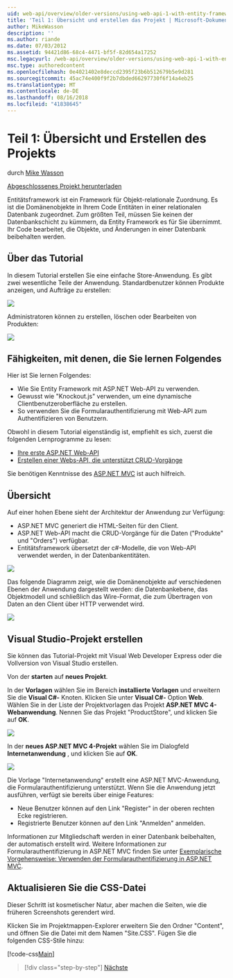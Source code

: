 ```yaml
---
uid: web-api/overview/older-versions/using-web-api-1-with-entity-framework-5/using-web-api-with-entity-framework-part-1
title: 'Teil 1: Übersicht und erstellen das Projekt | Microsoft-Dokumentation'
author: MikeWasson
description: ''
ms.author: riande
ms.date: 07/03/2012
ms.assetid: 94421d86-68c4-4471-bf5f-82d654a17252
msc.legacyurl: /web-api/overview/older-versions/using-web-api-1-with-entity-framework-5/using-web-api-with-entity-framework-part-1
msc.type: authoredcontent
ms.openlocfilehash: 0e4021402e8deccd2395f23b6b512679b5e9d281
ms.sourcegitcommit: 45ac74e400f9f2b7dbded66297730f6f14a4eb25
ms.translationtype: MT
ms.contentlocale: de-DE
ms.lasthandoff: 08/16/2018
ms.locfileid: "41838645"
---
```

<a name="part-1-overview-and-creating-the-project"></a>Teil 1: Übersicht und Erstellen des Projekts
====================
durch [Mike Wasson](https://github.com/MikeWasson)

[Abgeschlossenes Projekt herunterladen](http://code.msdn.microsoft.com/ASP-NET-Web-API-with-afa30545)

Entitätsframework ist ein Framework für Objekt-relationale Zuordnung. Es ist die Domänenobjekte in Ihrem Code Entitäten in einer relationalen Datenbank zugeordnet. Zum größten Teil, müssen Sie keinen der Datenbankschicht zu kümmern, da Entity Framework es für Sie übernimmt. Ihr Code bearbeitet, die Objekte, und Änderungen in einer Datenbank beibehalten werden.

## <a name="about-the-tutorial"></a>Über das Tutorial

In diesem Tutorial erstellen Sie eine einfache Store-Anwendung. Es gibt zwei wesentliche Teile der Anwendung. Standardbenutzer können Produkte anzeigen, und Aufträge zu erstellen:

![](using-web-api-with-entity-framework-part-1/_static/image1.png)

Administratoren können zu erstellen, löschen oder Bearbeiten von Produkten:

![](using-web-api-with-entity-framework-part-1/_static/image2.png)

## <a name="skills-youll-learn"></a>Fähigkeiten, mit denen, die Sie lernen Folgendes

Hier ist Sie lernen Folgendes:

- Wie Sie Entity Framework mit ASP.NET Web-API zu verwenden.
- Gewusst wie "Knockout.js" verwenden, um eine dynamische Clientbenutzeroberfläche zu erstellen.
- So verwenden Sie die Formularauthentifizierung mit Web-API zum Authentifizieren von Benutzern.

Obwohl in diesem Tutorial eigenständig ist, empfiehlt es sich, zuerst die folgenden Lernprogramme zu lesen:

- [Ihre erste ASP.NET Web-API](../../getting-started-with-aspnet-web-api/tutorial-your-first-web-api.md)
- [Erstellen einer Webs-API, die unterstützt CRUD-Vorgänge](../creating-a-web-api-that-supports-crud-operations.md)

Sie benötigen Kenntnisse des [ASP.NET MVC](../../../../mvc/index.md) ist auch hilfreich.

## <a name="overview"></a>Übersicht

Auf einer hohen Ebene sieht der Architektur der Anwendung zur Verfügung:

- ASP.NET MVC generiert die HTML-Seiten für den Client.
- ASP.NET Web-API macht die CRUD-Vorgänge für die Daten ("Produkte" und "Orders") verfügbar.
- Entitätsframework übersetzt der c#-Modelle, die von Web-API verwendet werden, in der Datenbankentitäten.

![](using-web-api-with-entity-framework-part-1/_static/image3.png)

Das folgende Diagramm zeigt, wie die Domänenobjekte auf verschiedenen Ebenen der Anwendung dargestellt werden: die Datenbankebene, das Objektmodell und schließlich das Wire-Format, die zum Übertragen von Daten an den Client über HTTP verwendet wird.

![](using-web-api-with-entity-framework-part-1/_static/image4.png)

## <a name="create-the-visual-studio-project"></a>Visual Studio-Projekt erstellen

Sie können das Tutorial-Projekt mit Visual Web Developer Express oder die Vollversion von Visual Studio erstellen.

Von der **starten** auf **neues Projekt**.

In der **Vorlagen** wählen Sie im Bereich **installierte Vorlagen** und erweitern Sie die **Visual C#-** Knoten. Klicken Sie unter **Visual C#-** Option **Web**. Wählen Sie in der Liste der Projektvorlagen das Projekt **ASP.NET MVC 4-Webanwendung**. Nennen Sie das Projekt "ProductStore", und klicken Sie auf **OK**.

![](using-web-api-with-entity-framework-part-1/_static/image5.png)

In der **neues ASP.NET MVC 4-Projekt** wählen Sie im Dialogfeld **Internetanwendung** , und klicken Sie auf **OK**.

![](using-web-api-with-entity-framework-part-1/_static/image6.png)

Die Vorlage "Internetanwendung" erstellt eine ASP.NET MVC-Anwendung, die Formularauthentifizierung unterstützt. Wenn Sie die Anwendung jetzt ausführen, verfügt sie bereits über einige Features:

- Neue Benutzer können auf den Link "Register" in der oberen rechten Ecke registrieren.
- Registrierte Benutzer können auf den Link "Anmelden" anmelden.

Informationen zur Mitgliedschaft werden in einer Datenbank beibehalten, der automatisch erstellt wird. Weitere Informationen zur Formularauthentifizierung in ASP.NET MVC finden Sie unter [Exemplarische Vorgehensweise: Verwenden der Formularauthentifizierung in ASP.NET MVC](https://msdn.microsoft.com/library/ff398049(VS.98).aspx).

## <a name="update-the-css-file"></a>Aktualisieren Sie die CSS-Datei

Dieser Schritt ist kosmetischer Natur, aber machen die Seiten, wie die früheren Screenshots gerendert wird.

Klicken Sie im Projektmappen-Explorer erweitern Sie den Ordner "Content", und öffnen Sie die Datei mit dem Namen "Site.CSS". Fügen Sie die folgenden CSS-Stile hinzu:

[!code-css[Main](using-web-api-with-entity-framework-part-1/samples/sample1.css)]

> [!div class="step-by-step"]
> [Nächste](using-web-api-with-entity-framework-part-2.md)
